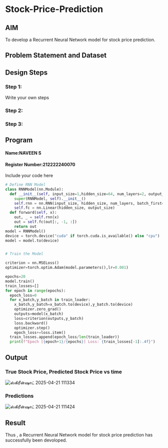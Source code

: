 # Stock-Price-Prediction


## AIM

To develop a Recurrent Neural Network model for stock price prediction.

## Problem Statement and Dataset


## Design Steps

### Step 1:
Write your own steps

### Step 2:

### Step 3:



## Program
#### Name:NAVEEN S
#### Register Number:212222240070
Include your code here
```Python 
# Define RNN Model
class RNNModel(nn.Module):
  def __init__(self, input_size=1,hidden_size=64, num_layers=2, output_size=1):
    super(RNNModel, self).__init__()
    self.rnn = nn.RNN(input_size, hidden_size, num_layers, batch_first=True)
    self.fc = nn.Linear(hidden_size, output_size)
  def forward(self, x):
    out, _ = self.rnn(x)
    out = self.fc(out[:, -1, :])
    return out
model = RNNModel()
device = torch.device("cuda" if torch.cuda.is_available() else "cpu")
model = model.to(device)


# Train the Model

criterion = nn.MSELoss()
optimizer=torch.optim.Adam(model.parameters(),lr=0.001)

epochs=20
model.train()
train_losses=[]
for epoch in range(epochs):
  epoch_loss=0
  for x_batch,y_batch in train_loader:
    x_batch,y_batch=x_batch.to(device),y_batch.to(device)
    optimizer.zero_grad()
    outputs=model(x_batch)
    loss=criterion(outputs,y_batch)
    loss.backward()
    optimizer.step()
    epoch_loss+=loss.item()
  train_losses.append(epoch_loss/len(train_loader))
  print(f"Epoch [{epoch+1}/{epochs}] Loss: {train_losses[-1]:.4f}")
```

## Output

### True Stock Price, Predicted Stock Price vs time

![ஸ்கிரீன்ஷாட் 2025-04-21 111334](https://github.com/user-attachments/assets/1838e2e3-ac58-4d15-beb1-fa071a2bcb46)


### Predictions 


![ஸ்கிரீன்ஷாட் 2025-04-21 111424](https://github.com/user-attachments/assets/dd777064-4680-4cd2-bb25-881b449ea2f6)


## Result
Thus , a Recurrent Neural Network model for stock price prediction has successfully been devoloped.




